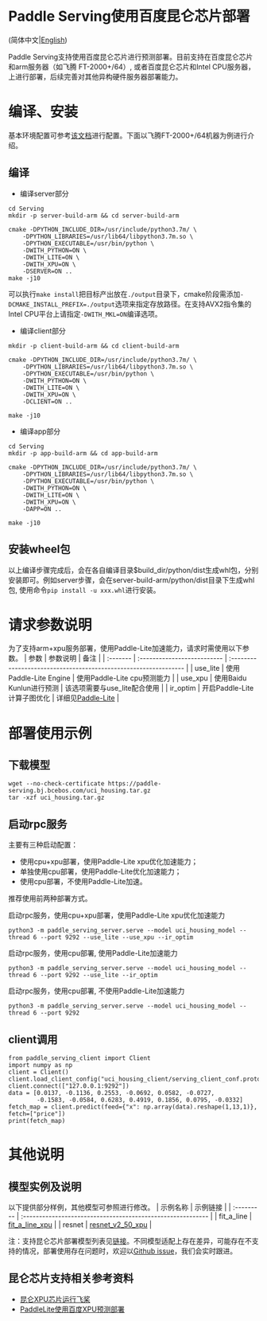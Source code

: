 # Paddle Serving使用百度昆仑芯片部署
(简体中文|[English](./BAIDU_KUNLUN_XPU_SERVING.md))

Paddle Serving支持使用百度昆仑芯片进行预测部署。目前支持在百度昆仑芯片和arm服务器（如飞腾 FT-2000+/64）, 或者百度昆仑芯片和Intel CPU服务器，上进行部署，后续完善对其他异构硬件服务器部署能力。

# 编译、安装
基本环境配置可参考[该文档](COMPILE_CN.md)进行配置。下面以飞腾FT-2000+/64机器为例进行介绍。
## 编译
* 编译server部分
```
cd Serving
mkdir -p server-build-arm && cd server-build-arm

cmake -DPYTHON_INCLUDE_DIR=/usr/include/python3.7m/ \
    -DPYTHON_LIBRARIES=/usr/lib64/libpython3.7m.so \
    -DPYTHON_EXECUTABLE=/usr/bin/python \
    -DWITH_PYTHON=ON \
    -DWITH_LITE=ON \
    -DWITH_XPU=ON \
    -DSERVER=ON ..
make -j10
```
可以执行`make install`把目标产出放在`./output`目录下，cmake阶段需添加`-DCMAKE_INSTALL_PREFIX=./output`选项来指定存放路径。在支持AVX2指令集的Intel CPU平台上请指定```-DWITH_MKL=ON```编译选项。
* 编译client部分
```
mkdir -p client-build-arm && cd client-build-arm

cmake -DPYTHON_INCLUDE_DIR=/usr/include/python3.7m/ \
    -DPYTHON_LIBRARIES=/usr/lib64/libpython3.7m.so \
    -DPYTHON_EXECUTABLE=/usr/bin/python \
    -DWITH_PYTHON=ON \
    -DWITH_LITE=ON \
    -DWITH_XPU=ON \
    -DCLIENT=ON ..

make -j10
```
* 编译app部分
```
cd Serving 
mkdir -p app-build-arm && cd app-build-arm

cmake -DPYTHON_INCLUDE_DIR=/usr/include/python3.7m/ \
    -DPYTHON_LIBRARIES=/usr/lib64/libpython3.7m.so \
    -DPYTHON_EXECUTABLE=/usr/bin/python \
    -DWITH_PYTHON=ON \
    -DWITH_LITE=ON \
    -DWITH_XPU=ON \
    -DAPP=ON ..

make -j10
```
## 安装wheel包
以上编译步骤完成后，会在各自编译目录$build_dir/python/dist生成whl包，分别安装即可。例如server步骤，会在server-build-arm/python/dist目录下生成whl包, 使用命令```pip install -u xxx.whl```进行安装。

# 请求参数说明
为了支持arm+xpu服务部署，使用Paddle-Lite加速能力，请求时需使用以下参数。
| 参数     | 参数说明                    | 备注                                                             |
| :------- | :-------------------------- | :--------------------------------------------------------------- |
| use_lite | 使用Paddle-Lite Engine      | 使用Paddle-Lite cpu预测能力                                      |
| use_xpu  | 使用Baidu Kunlun进行预测    | 该选项需要与use_lite配合使用                                     |
| ir_optim | 开启Paddle-Lite计算子图优化 | 详细见[Paddle-Lite](https://github.com/PaddlePaddle/Paddle-Lite) |
# 部署使用示例
## 下载模型
```
wget --no-check-certificate https://paddle-serving.bj.bcebos.com/uci_housing.tar.gz
tar -xzf uci_housing.tar.gz
```
## 启动rpc服务
主要有三种启动配置：
* 使用cpu+xpu部署，使用Paddle-Lite xpu优化加速能力；
* 单独使用cpu部署，使用Paddle-Lite优化加速能力；
* 使用cpu部署，不使用Paddle-Lite加速。
    
推荐使用前两种部署方式。

启动rpc服务，使用cpu+xpu部署，使用Paddle-Lite xpu优化加速能力
```
python3 -m paddle_serving_server.serve --model uci_housing_model --thread 6 --port 9292 --use_lite --use_xpu --ir_optim
```
启动rpc服务，使用cpu部署, 使用Paddle-Lite加速能力
```
python3 -m paddle_serving_server.serve --model uci_housing_model --thread 6 --port 9292 --use_lite --ir_optim
```
启动rpc服务，使用cpu部署, 不使用Paddle-Lite加速能力
```
python3 -m paddle_serving_server.serve --model uci_housing_model --thread 6 --port 9292
```
## client调用
```
from paddle_serving_client import Client
import numpy as np
client = Client()
client.load_client_config("uci_housing_client/serving_client_conf.prototxt")
client.connect(["127.0.0.1:9292"])
data = [0.0137, -0.1136, 0.2553, -0.0692, 0.0582, -0.0727,
        -0.1583, -0.0584, 0.6283, 0.4919, 0.1856, 0.0795, -0.0332]
fetch_map = client.predict(feed={"x": np.array(data).reshape(1,13,1)}, fetch=["price"])
print(fetch_map)
```
# 其他说明

## 模型实例及说明
以下提供部分样例，其他模型可参照进行修改。
| 示例名称   | 示例链接                                                    |
| :--------- | :---------------------------------------------------------- |
| fit_a_line | [fit_a_line_xpu](../python/examples/xpu/fit_a_line_xpu)     |
| resnet     | [resnet_v2_50_xpu](../python/examples/xpu/resnet_v2_50_xpu) |

注：支持昆仑芯片部署模型列表见[链接](https://paddlelite.paddlepaddle.org.cn/introduction/support_model_list.html)。不同模型适配上存在差异，可能存在不支持的情况，部署使用存在问题时，欢迎以[Github issue](https://github.com/PaddlePaddle/Serving/issues)，我们会实时跟进。
## 昆仑芯片支持相关参考资料
* [昆仑XPU芯片运行飞桨](https://www.paddlepaddle.org.cn/documentation/docs/zh/develop/guides/xpu_docs/index_cn.html)
* [PaddleLite使用百度XPU预测部署](https://paddlelite.paddlepaddle.org.cn/demo_guides/baidu_xpu.html)
